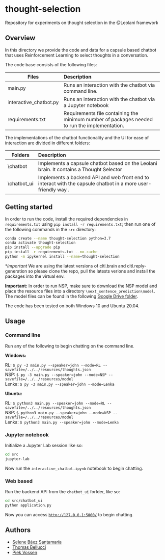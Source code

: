 # thought-selection

Repository for experiments on thought selection in the @Leolani framework

## Overview

In this directory we provide the code and data for a capsule based chatbot that uses Reinforcement Learning to select
thoughts in a conversation.

The code base consists of the following files:

| Files                   | Description   |
| ----------------------- |:--------------|
| main.py                 | Runs an interaction with the chatbot via command line.|
| interactive_chatbot.py  | Runs an interaction with the chatbot via a Jupyter notebook|
| requirements.txt        | Requirements file containing the minimum number of packages needed to run the implementation. |

<p> The implementations of the chatbot functionality and the UI for ease of interaction are divided in different folders:</p>

| Folders                   | Description     |
| ------------------------- | :-------------- |
| \\chatbot                 | Implements a capsule chatbot based on the Leolani brain. It contains a Thought Selector|
| \\chatbot_ui              | Implements a backend API and web front end to interact with the capsule chatbot in a more user-friendly way . |

## Getting started

In order to run the code, install the required dependencies in `requirements.txt`
using `pip install -r requirements.txt`; then run one of the following commands in the `src` directory:

```bash
conda create --name thought-selection python=3.7
conda activate thought-selection
pip install --upgrade pip
pip install -r requirements.txt --no-cache
python -m ipykernel install --name=thought-selection
```

**Important* We are using the latest versions of cltl.brain and cltl.reply-generation so please clone the repo, pull the
latests verions and install the packages into the virtual env.

**Important:** In order to run NSP, make sure to download the NSP model and place the resource files into a
directory `\next_sentence_prediction\model`. The model files can be found in the
following [Google Drive folder](https://drive.google.com/drive/folders/10GEpnjqXn4DfyKjFjJG7KbJEygvdAI2J?usp=sharing).

The code has been tested on both Windows 10 and Ubuntu 20.04.

## Usage

### Command line

Run any of the following to begin chatting on the command line.

**Windows:**<br>

RL:      `$ py -3 main.py --speaker=john --mode=RL --savefile=/../../resources/thoughts.json `<br>
NSP:    `$ py -3 main.py --speaker=john --mode=NSP --savefile=/../../resources/model `<br>
Lenka: `$ py -3 main.py --speaker=john --mode=Lenka `

**Ubuntu:**<br>

RL:      `$ python3 main.py --speaker=john --mode=RL --savefile=/../../resources/thoughts.json `<br>
NSP:    `$ python3 main.py --speaker=john --mode=NSP --savefile=/../../resources/model `<br>
Lenka: `$ python3 main.py --speaker=john --mode=Lenka `

### Jupyter notebook

Initialize a Jupyter Lab session like so:

```bash
cd src
jupyter-lab
```

Now run the `interactive_chatbot.ipynb` notebook to begin chatting.

### Web based

Run the backend API from the `chatbot_ui` forlder, like so:

```bash
cd src/chatbot_ui
python application.py
```

Now you can access [`http://127.0.0.1:5000/`](http://127.0.0.1:5000/) to begin chatting.

## Authors

* [Selene Báez Santamaría](https://selbaez.github.io/)
* [Thomas Bellucci](https://github.com/thomas097)
* [Piek Vossen](https://github.com/piekvossen)
